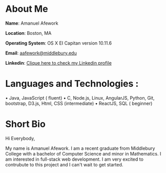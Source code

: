 
# About Me

**Name**: Amanuel Afework

**Location**: Boston, MA

**Operating System**: OS X EI Capitan version 10.11.6

**Email**: aafework@middlebury.edu

**Linkedin**: [Clique here to check my Linkedin profile](https://www.linkedin.com/in/aafework/)




   # Languages   and   Technologies :
•     Java,   JavaScript   ( fluent)
•    C,   Node.js,   Linux,   AngularJS,   Python,   Git,   bootstrap,   D3.js,   Html,   CSS   (intermediate)
•    ReactJS,   SQL   ( beginner)



# Short Bio

Hi Everybody,

My name is Amanuel Afework.  I am a recent graduate from Middlebury College with a bachelor of Computer Science  and minor in
Mathematics. I am interested in full-stack web development. I am very excited to contrubute  to this project and I can't wait to get started.

